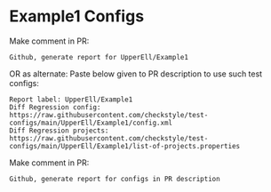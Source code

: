 # Example1 Configs
Make comment in PR:
```
Github, generate report for UpperEll/Example1
```
OR as alternate:
Paste below given to PR description to use such test configs:
```
Report label: UpperEll/Example1
Diff Regression config: https://raw.githubusercontent.com/checkstyle/test-configs/main/UpperEll/Example1/config.xml
Diff Regression projects: https://raw.githubusercontent.com/checkstyle/test-configs/main/UpperEll/Example1/list-of-projects.properties
```
Make comment in PR:
```
Github, generate report for configs in PR description
```
